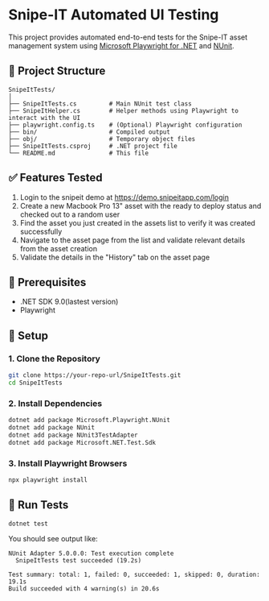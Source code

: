 # Snipe-IT Automated UI Testing

This project provides automated end-to-end tests for the Snipe-IT asset management system using [Microsoft Playwright for .NET](https://playwright.dev/dotnet/) and [NUnit](https://nunit.org/).

## 📁 Project Structure

```
SnipeItTests/
│
├── SnipeItTests.cs         # Main NUnit test class
├── SnipeItHelper.cs        # Helper methods using Playwright to interact with the UI
├── playwright.config.ts    # (Optional) Playwright configuration
├── bin/                    # Compiled output
├── obj/                    # Temporary object files
├── SnipeItTests.csproj     # .NET project file
└── README.md               # This file
```

## ✅ Features Tested

1. Login to the snipeit demo at https://demo.snipeitapp.com/login
2. Create a new Macbook Pro 13" asset with the ready to deploy status and checked out to a random user
3. Find the asset you just created in the assets list to verify it was created successfully
4. Navigate to the asset page from the list and validate relevant details from the asset creation
5. Validate the details in the "History" tab on the asset page

## 🔧 Prerequisites

- .NET SDK 9.0(lastest version)
- Playwright

## 🚀 Setup

### 1. Clone the Repository

```bash
git clone https://your-repo-url/SnipeItTests.git
cd SnipeItTests
```

### 2. Install Dependencies

```bash
dotnet add package Microsoft.Playwright.NUnit
dotnet add package NUnit
dotnet add package NUnit3TestAdapter
dotnet add package Microsoft.NET.Test.Sdk
```

### 3. Install Playwright Browsers

```bash
npx playwright install
```

## 🧪 Run Tests

```bash
dotnet test
```

You should see output like:

```
NUnit Adapter 5.0.0.0: Test execution complete
  SnipeItTests test succeeded (19.2s)

Test summary: total: 1, failed: 0, succeeded: 1, skipped: 0, duration: 19.1s
Build succeeded with 4 warning(s) in 20.6s
```
